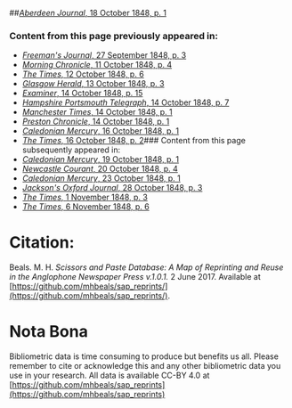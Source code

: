 ##[*Aberdeen Journal*, 18 October 1848, p. 1](https://mhbeals.github.io/sap_html/Aberdeen-Journal/Aberdeen-Journal-18-October-1848-p-1)

### Content from this page previously appeared in:
+ [*Freeman's Journal*, 27 September 1848, p. 3](https://mhbeals.github.io/sap_html/Freeman's-Journal/Freeman's-Journal-27-September-1848-p-3)
+ [*Morning Chronicle*, 11 October 1848, p. 4](https://mhbeals.github.io/sap_html/Morning-Chronicle/Morning-Chronicle-11-October-1848-p-4)
+ [*The Times*, 12 October 1848, p. 6](https://mhbeals.github.io/sap_html/The-Times/The-Times-12-October-1848-p-6)
+ [*Glasgow Herald*, 13 October 1848, p. 3](https://mhbeals.github.io/sap_html/Glasgow-Herald/Glasgow-Herald-13-October-1848-p-3)
+ [*Examiner*, 14 October 1848, p. 15](https://mhbeals.github.io/sap_html/Examiner/Examiner-14-October-1848-p-15)
+ [*Hampshire Portsmouth Telegraph*, 14 October 1848, p. 7](https://mhbeals.github.io/sap_html/Hampshire-Portsmouth-Telegraph/Hampshire-Portsmouth-Telegraph-14-October-1848-p-7)
+ [*Manchester Times*, 14 October 1848, p. 1](https://mhbeals.github.io/sap_html/Manchester-Times/Manchester-Times-14-October-1848-p-1)
+ [*Preston Chronicle*, 14 October 1848, p. 1](https://mhbeals.github.io/sap_html/Preston-Chronicle/Preston-Chronicle-14-October-1848-p-1)
+ [*Caledonian Mercury*, 16 October 1848, p. 1](https://mhbeals.github.io/sap_html/Caledonian-Mercury/Caledonian-Mercury-16-October-1848-p-1)
+ [*The Times*, 16 October 1848, p. 2](https://mhbeals.github.io/sap_html/The-Times/The-Times-16-October-1848-p-2)### Content from this page subsequently appeared in:
+ [*Caledonian Mercury*, 19 October 1848, p. 1](https://mhbeals.github.io/sap_html/Caledonian-Mercury/Caledonian-Mercury-19-October-1848-p-1)
+ [*Newcastle Courant*, 20 October 1848, p. 4](https://mhbeals.github.io/sap_html/Newcastle-Courant/Newcastle-Courant-20-October-1848-p-4)
+ [*Caledonian Mercury*, 23 October 1848, p. 1](https://mhbeals.github.io/sap_html/Caledonian-Mercury/Caledonian-Mercury-23-October-1848-p-1)
+ [*Jackson's Oxford Journal*, 28 October 1848, p. 3](https://mhbeals.github.io/sap_html/Jackson's-Oxford-Journal/Jackson's-Oxford-Journal-28-October-1848-p-3)
+ [*The Times*, 1 November 1848, p. 3](https://mhbeals.github.io/sap_html/The-Times/The-Times-1-November-1848-p-3)
+ [*The Times*, 6 November 1848, p. 6](https://mhbeals.github.io/sap_html/The-Times/The-Times-6-November-1848-p-6)
                    
# Citation: 

Beals. M. H. *Scissors and Paste Database: A Map of Reprinting and Reuse in the Anglophone Newspaper Press v.1.0.1.* 2 June 2017. Available at [https://github.com/mhbeals/sap_reprints/](https://github.com/mhbeals/sap_reprints/). 
                    
# Nota Bona

Bibliometric data is time consuming to produce but benefits us all. Please remember to cite or acknowledge this and any other bibliometric data you use in your research. All data is available CC-BY 4.0 at [https://github.com/mhbeals/sap_reprints](https://github.com/mhbeals/sap_reprints)